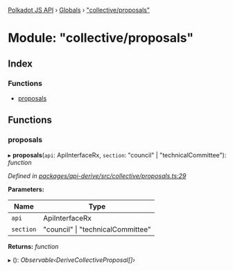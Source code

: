[Polkadot JS API](../README.md) › [Globals](../globals.md) › ["collective/proposals"](_collective_proposals_.md)

# Module: "collective/proposals"

## Index

### Functions

* [proposals](_collective_proposals_.md#proposals)

## Functions

###  proposals

▸ **proposals**(`api`: ApiInterfaceRx, `section`: "council" | "technicalCommittee"): *function*

*Defined in [packages/api-derive/src/collective/proposals.ts:29](https://github.com/polkadot-js/api/blob/5ab0bf3998/packages/api-derive/src/collective/proposals.ts#L29)*

**Parameters:**

Name | Type |
------ | ------ |
`api` | ApiInterfaceRx |
`section` | "council" &#124; "technicalCommittee" |

**Returns:** *function*

▸ (): *Observable‹DeriveCollectiveProposal[]›*
